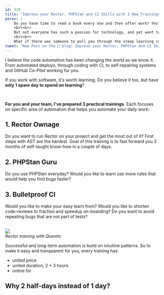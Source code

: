 ```yaml
---
id: 329
title: "Improve your Rector, PHPStan and CI Skills with 3 New Trainings"
perex: |
    Do you have time to read a book every now and then after work? Yes? Get [Rector - The Power of Automated Refactoring](/book/the-power-of-automated-refactoring) and practice AST katas daily.
    <br><br>
    But not everyone has such a passion for technology, and yet want to get the work done with as less mistakes as possible. **Learning a new technology alone is hard.** There is too much edge-case to think about on every level of technology we use.
    <br><br>
    What if there was someone to pull you through the steep learning curve?
tweet: "New Post on the 🐘 blog: Improve your Rector, PHPStan and CI Skills with 3 New Trainings"
---
```


I believe the code automation has been changing the world as we know it. From automated deploys, through coding with CI, to self-repairing systems and GitHub Co-Pilot working for you.

If you work with software, it's worth learning. Do you believe it too, but have **only 1 spare day to spend on learning**?

<br>

**For you and your team, I've prepared 3 practical trainings**. Each focuses on specific area of automation that helps you automate your daily work:


## 1. Rector Ownage

Do you want to run Rector on your project and get the most out of it? First steps with AST are the hardest. Goal of this training is to fast forward you 3 months of self-taught know-how in a couple of days.

## 2. PHPStan Guru

Do you use PHPStan everyday? Would you like to learn use more rules that would help you find bugs faster?

## 3. Bulletproof CI

Would you like to make your easy learn from? Would you like to shorten code-reviews to fraction and speedup on-boarding? Do you want to avoid repeating bugs that are not part of tests?

<br>

<div class="text-center">
    <img src="/assets/images/trainings/training_online.png" class="img-thumbnail w-75">
    <br>
    <em>Rector training with Quentic</em>
</div>


Successful and long-term automation is build on intuitive patterns. So to make it easy and transparent for you, every training has:

* united price
* united duration, 2 * 3 hours
* online for


## Why 2 half-days instead of 1 day?
